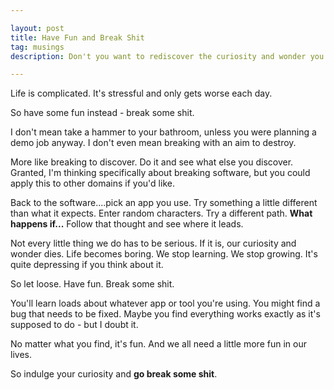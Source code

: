 ```yaml
---

layout: post
title: Have Fun and Break Shit
tag: musings
description: Don't you want to rediscover the curiosity and wonder you had as a kid? Find it by letting loose and breaking some shit.

---
```


Life is complicated. It's stressful and only gets worse each day.

So have some fun instead - break some shit.

<!--more-->

I don't mean take a hammer to your bathroom, unless you were planning a demo job anyway. I don't even mean breaking with an aim to destroy. 

More like breaking to discover. Do it and see what else you discover. Granted, I'm thinking specifically about breaking software, but you could apply this to other domains if you'd like.

Back to the software....pick an app you use. Try something a little different than what it expects. Enter random characters. Try a different path. **What happens if...** Follow that thought and see where it leads.

Not every little thing we do has to be serious. If it is, our curiosity and wonder dies. Life becomes boring. We stop learning. We stop growing. It's quite depressing if you think about it.

So let loose. Have fun. Break some shit.

You'll learn loads about whatever app or tool you're using. You might find a bug that needs to be fixed. Maybe you find everything works exactly as it's supposed to do - but I doubt it.

No matter what you find, it's fun. And we all need a little more fun in our lives. 

So indulge your curiosity and **go break some shit**.
